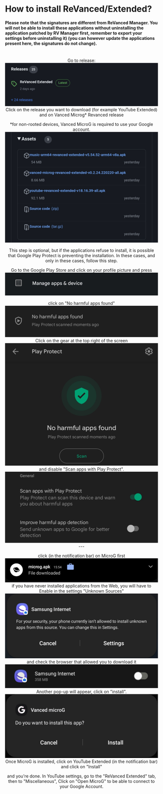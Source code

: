 # How to install ReVanced/Extended?

#### Please note that the signatures are different from ReVanced Manager. You will not be able to install these applications without uninstalling the application patched by RV Manager first, remember to export your settings before uninstalling it) (you can however update the applications present here, the signatures do not change).
#
<p align="center">
Go to release:
    <img src="./Installation/01.jpg">
Click on the release you want to download (for example YouTube Extended) and on Vanced Microg* Revanced release
<p align="center">
*for non-rooted devices, Vanced MicroG is required to use your Google account.
    <img src="./Installation/02.jpg">
<p align="center">
This step is optional, but if the applications refuse to install, it is possible that Google Play Protect is preventing the installation. In these cases, and only in these cases, follow this step.
<p align="center">
Go to the Google Play Store and click on your profile picture and press
    <img src="./Installation/03.jpg">
<p align="center">
click on "No harmful apps found"
    <img src="./Installation/04.jpg">
Click on the gear at the top right of the screen
    <img src="./Installation/05.jpg">
and disable "Scan apps with Play Protect".
    <img src="./Installation/06.jpg">
---
<p align="center">
click (in the notification bar) on MicroG first
    <img src="./Installation/08.jpg">
if you have never installed applications from the Web, you will have to Enable in the settings "Unknown Sources"
    <img src="./Installation/09.jpg">
and check the browser that allowed you to download it
    <img src="./Installation/10.jpg">
    Another pop-up will appear, 
click on "install".
    <img src="./Installation/11.jpg">
Once MicroG is installed, click on YouTube Extended (in the notification bar) and click on "Install"
<p align="center">
and you're done. In YouTube settings, go to the "ReVanced Extended" tab, then to "Miscellaneous", Click on "Open MicroG" to be able to connect to your Google Account.
